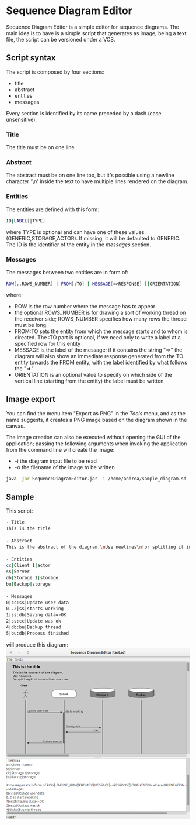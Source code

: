 # Sequence Diagram Editor
Sequence Diagram Editor is a simple editor for sequence diagrams. The main idea is to have is a simple script that generates as image; being a text file, the script can be versioned under a VCS.

## Script syntax
 
The script is composed by four sections:
* title
* abstract
* entities
* messages

Every section is identified by its name preceded by a dash (case unsensitive).

### Title
The title must be on one line

### Abstract
The abstract must be on one line too, but it's possible using a newline character '\n' inside the text to have multiple lines rendered on the diagram.

### Entities
The entities are defined with this form:
```sh
ID|LABEL[|TYPE]
```
where TYPE is optional and can have one of these values: (GENERIC,STORAGE,ACTOR). If missing, it will be defaulted to GENERIC. The ID is the identifier of the entity in the *messages* section.

### Messages
The messages between two entities are in form of:
```sh
ROW[..ROWS_NUMBER] | FROM[:TO] | MESSAGE[=>RESPONSE] [|ORIENTATION]
```
where:
* ROW is the row number where the message has to appear
* the optional ROWS_NUMBER is for drawing a sort of working thread on the receiver side; ROWS_NUMBER specifies how many rows the thread must be long
* FROM:TO sets the entity from which the message starts and to whom is directed. The :TO part is optional, if we need only to write a label at a specified row for this entity
* MESSAGE is the label of the message; if it contains the string "=>" the diagram will also show an immediate response generated from the TO entity towards the FROM entity, with the label identified by what follows the "=>"
* ORIENTATION is an optional value to specify on which side of the vertical line (starting from the entity) the label must be written

## Image export
You can find the menu item "Export as PNG" in the *Tools* menu, and as the name suggests, it creates a PNG image based on the diagram shown in the canvas.

The image creation can also be executed without opening the GUI of the application; passing the following arguments when invoking the application from the command line will create the image:
* -i the diagram input file to be read
* -o the filename of the image to be written

```sh
java -jar SequenceDiagramEditor.jar -i /home/andrea/sample_diagram.sd -o /home/andrea/diagram.png
```

## Sample

This script:
```sh
- Title
This is the title 

- Abstract
This is the abstract of the diagram.\nUse newlines\nfor splitting it into more than one row.

- Entities
cc|Client 1|actor
ss|Server
db|Storage 1|storage
bu|Backup|storage

- Messages
0|cc:ss|Update user data
0..2|ss|starts working
1|ss:db|Saving data=>OK
2|ss:cc|Update was ok
4|db:bu|Backup thread
5|bu:db|Process finished
```
will produce this diagram:
![Sequence Diagram Editor screenshot](https://raw.githubusercontent.com/andreaiacono/andreaiacono.github.io/master/img/SequenceDiagramEditor.png)

